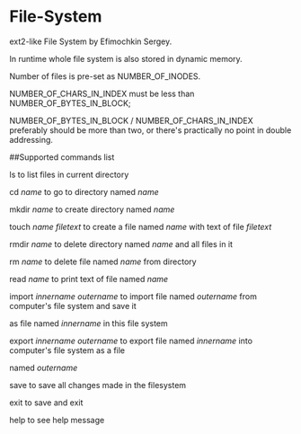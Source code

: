 # File-System
ext2-like File System by Efimochkin Sergey.

In runtime whole file system is also stored in dynamic memory.

Number of files is pre-set as NUMBER_OF_INODES.

NUMBER_OF_CHARS_IN_INDEX must be less than NUMBER_OF_BYTES_IN_BLOCK;  

NUMBER_OF_BYTES_IN_BLOCK / NUMBER_OF_CHARS_IN_INDEX preferably should be more than two, or there's practically no point 
in double addressing.


##Supported commands list

ls to list files in current directory

cd $name$ to go to directory named $name$

mkdir $name$ to create directory named $name$

touch $name$ $file text$ to create a file named $name$ with text of file $file text$

rmdir $name$ to delete directory named $name$ and all files in it

rm $name$ to delete file named $name$ from directory

read $name$ to print text of file named $name$

import $inner name$ $outer name$ to import file named $outer name$ from computer's file system and save it 

  as file named $inner name$ in this file system
  
export $inner name$ $outer name$ to export file named $inner name$ into computer's file system as a file 

  named $outername$
  
save to save all changes made in the filesystem

exit to save and exit

help to see help message

